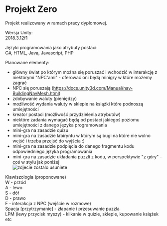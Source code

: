 # Projekt Zero

Projekt realizowany w ramach pracy dyplomowej. 

Wersja Unity: <br/>
2018.3.12f1 


Języki programowania jako atrybuty postaci: <br/>
C#, HTML, Java, Javascript, PHP


Planowane elementy: <br/>
- główny świat po którym można się poruszać i wchodzić w interakcję z niektórymi "NPC'ami" - oferować oni będą minigry w które możemy zagrać <br/> 
- NPC się poruszają (https://docs.unity3d.com/Manual/nav-BuildingNavMesh.html) <br/>
- zdobywanie waluty (pieniędzy) <br/>
- możliwość wydania waluty w sklepie na książki które podnoszą umiejętności <br/>
- kreator postaci (możliwość przydzielenia atrybutów) </br>
- niektóre zadania wymagać będą od postaci jakiegoś poziomu umiejętności z danego języka programowania </br>
- mini-gra na zasadzie quizu <br/>
- mini-gra na zasadzie labiryntu w którym są bugi na które nie wolno wejść i trzeba przejść do wyjścia :) </br>
- mini-gra na zasadzie podpięcia do danego fragmentu kodu odpowiedniego języka programowania <br/>
- mini-gra na zasadzie układania puzzli z kodu, w perspektywie "z góry" - coś w stylu jak poniżej <br/>
![zdjecie zostalo usuniete](https://i.pinimg.com/originals/fe/a5/c0/fea5c00c531619211f9232d1f6d702af.jpg)


Klawiszologia (proponowane) <br/>
W - przód <br/>
A - lewo <br/>
S - dół <br/>
D - prawo <br/>
F - interakcja z NPC (wejście w rozmowe) <br/>
Spacja [przytrzymanie] - złapanie i przesuwanie puzzla <br/>
LPM (lewy przycisk myszy) - klikanie w quizie, sklepie, kupowanie książek etc 
